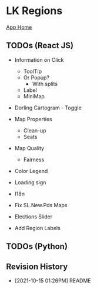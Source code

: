 # LK Regions

[App Home](https://nuuuwan.github.io/lk_regions)

## TODOs (React JS)
* Information on Click
  * ToolTip
  * Or Popup?
    * With splits
  * Label    
  * MiniMap

* Dorling Cartogram - Toggle

* Map Properties
  * Clean-up
  * Seats

* Map Quality
  * Fairness

* Color Legend

* Loading sign

* I18n

* Fix SL.New.Pds Maps

* Elections Slider

* Add Region Labels

## TODOs (Python)

## Revision History
  *  [2021-10-15 01:26PM] README
